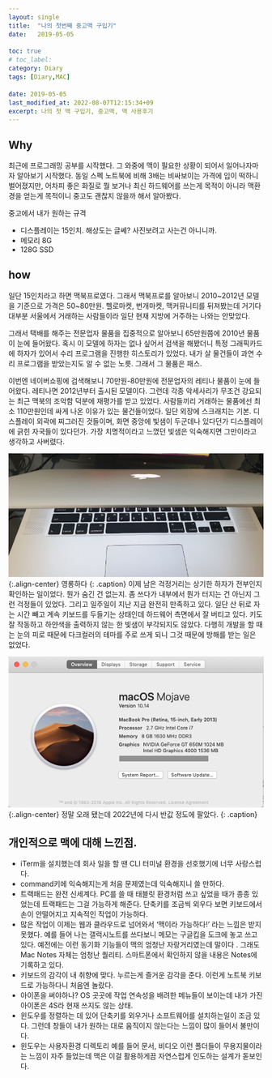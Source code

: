 ```yaml
---
layout:	single
title:	"나의 첫번째 중고맥 구입기"
date:	2019-05-05

toc: true
# toc_label:
category: Diary
tags: [Diary,MAC]

date: 2019-05-05
last_modified_at: 2022-08-07T12:15:34+09
excerpt: 나의 첫 맥 구입기, 중고맥, 맥 사용후기
---
```


## Why
최근에 프로그래밍 공부를 시작했다. 그 와중에 맥이 필요한 상황이 되어서 일어나자마자 알아보기 시작했다. 동일 스펙 노트북에 비해 3배는 비싸보이는 가격에 입이 떡하니 벌어졌지만, 어차피 좋은 화질로 뭘 보거나 최신 하드웨어를 쓰는게 목적이 아니라 맥환경을 얻는게 목적이니 중고도 괜찮지 않을까 해서 알아봤다.

중고에서 내가 원하는 규격
* 디스플레이는 15인치. 해상도는 글쎄? 사진보려고 사는건 아니니까.
* 메모리 8G
* 128G SSD

## how
일단 15인치라고 하면 맥북프로였다. 그래서 맥북프로를 알아보니 2010~2012년 모델을 기준으로 가격은 50~80만원. 헬로마켓, 번개마켓, 맥커뮤니티를 뒤져봤는데 거기다 대부분 서울에서 거래하는 사람들이라 일단 현재 지방에 거주하는 나와는 안맞았다.

그래서 택배를 해주는 전문업자 물품을 집중적으로 알아보니 65만원쯤에 2010년 물품이 눈에 들어왔다. 혹시 이 모델에 하자는 없나 싶어서 검색을 해봤더니 특정 그래픽카드에 하자가 있어서 수리 프로그램을 진행한 히스토리가 있었다. 내가 살 물건들이 과연 수리 프로그램을 받았는지도 알 수 없는 노릇. 그래서 그 물품은 패스.

이번엔 네이버쇼핑에 검색해보니 70만원-80만원에 전문업자의 레티나 물품이 눈에 들어왔다. 레티나면 2012년부터 출시된 모델이다. 그런데 각종 악세사리가 무조건 강요되는 최근 맥북의 조악함 덕분에 재평가를 받고 있었다. 사람들끼리 거래하는 물품에선 최소 110만원인데 싸게 나온 이유가 있는 물건들이었다. 일단 외장에 스크래치는 기본. 디스플레이 외곽에 찌그러진 것들이며, 화면 중앙에 빛샘이 두군데나 있다던가 디스플레이에 긁힌 자국들이 있다던가. 가장 치명적이라고 느꼈던 빛샘은 익숙해지면 그만이라고 생각하고 사버렸다.

![](/img/1*Oylqt42jQsjp3ysqjG8FpQ.jpeg){:.align-center}
영롱하다
{: .caption}
이제 남은 걱정거리는 상기한 하자가 전부인지 확인하는 일이었다. 뭔가 숨긴 건 없는지. 좀 쓰다가 내부에서 뭔가 터지는 건 아닌지 그런 걱정들이 있었다. 그리고 일주일이 지난 지금 완전히 만족하고 있다. 일단 산 뒤로 자는 시간 빼고 계속 키보드를 두들기는 상태인데 하드웨어 측면에서 잘 버티고 있다. 키도 잘 작동하고 하얀색을 출력하지 않는 한 빛샘이 부각되지도 않았다. 다행히 개발을 할 때는 눈의 피로 때문에 다크컬러의 테마를 주로 쓰게 되니 그것 때문에 방해를 받는 일은 없었다.


![](/img/1*S3ouTbGL5i3P1gDFUJscUA.png){:.align-center}
정말 오래 됐는데 2022년에 다시 반값 정도에 팔았다.
{: .caption}


## 개인적으로 맥에 대해 느낀점.
* iTerm을 설치했는데 회사 일을 할 땐 CLI 터미널 환경을 선호했기에 너무 사랑스럽다.
* command키에 익숙해지는게 처음 문제였는데 익숙해지니 쓸 만하다.
* 트랙패드는 완전 신세계다. PC를 쓸 때 태블릿 환경처럼 쓰고 싶었을 때가 종종 있었는데 트랙패드는 그걸 가능하게 해준다. 단축키를 조금씩 외우다 보면 키보드에서 손이 안떨어지고 지속적인 작업이 가능하다.
* 많은 작업이 이제는 웹과 클라우드로 넘어와서 ‘맥이라 가능하다!’ 라는 느낌은 받지 못했다. 예를 들어 나는 갤럭시노트를 쓰다보니 메모는 구글킵을 도크에 놓고 쓰고 있다. 예전에는 이런 동기화 기능들이 맥의 엄청난 자랑거리였는데 말이다 . 그래도 Mac Notes 자체는 엄청난 퀄리티. 스마트폰에서 확인하지 않을 내용은 Notes에 기록하고 있다.
* 키보드의 감각이 내 취향에 맞다. 누르는게 즐거운 감각을 준다. 이런게 노트북 키보드로 가능하다니 처음엔 놀랐다.
* 아이폰을 써야하나? OS 곳곳에 작업 연속성을 배려한 메뉴들이 보이는데 내가 가진 아이폰은 4S라 현재 쓰지도 않는 상태.
* 윈도우를 정렬하는 데 있어 단축키를 외우거나 소프트웨어를 설치하는일이 조금 있다. 그런데 창들이 내가 원하는 대로 움직이지 않는다는 느낌이 많이 들어서 불만이다.
* 윈도우는 사용자환경 디렉토리 예를 들어 문서, 비디오 이런 폴더들이 무용지물이라는 느낌이 자주 들었는데 맥은 이걸 활용하게끔 자연스럽게 인도하는 설계가 돋보인다.
  